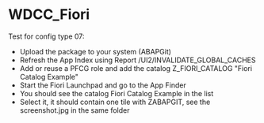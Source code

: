 # WDCC_Fiori
Test for config type 07:
- Upload the package to your system (ABAPGit)
- Refresh the App Index using Report /UI2/INVALIDATE_GLOBAL_CACHES
- Add or reuse a PFCG role and add the catalog Z_FIORI_CATALOG	"Fiori Catalog Example"
- Start the Fiori Launchpad and go to the App Finder
- You should see the catalog Fiori Catalog Example in the list 
- Select it, it should contain one tile with ZABAPGIT, see the screenshot.jpg in the same folder
